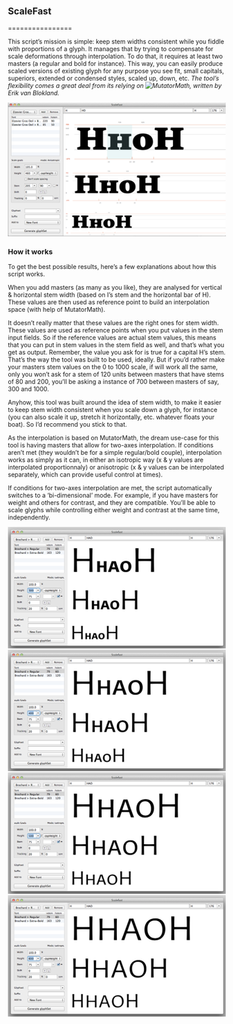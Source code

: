## ScaleFast
================

This script’s mission is simple: keep stem widths consistent while you fiddle with proportions of a glyph. It manages that by trying to compensate for scale deformations through interpolation. To do that, it requires at least two masters (a regular and bold for instance). This way, you can easily produce scaled versions of existing glyph for any purpose you see fit, small capitals, superiors, extended or condensed styles, scaled up, down, etc. 
*The tool’s flexibility comes a great deal from its relying on ![MutatorMath](http://github.com/LettError/MutatorMath), written by Erik van Blokland.*

![alt tag](images/example-scalefast-6.png)


### How it works

To get the best possible results, here’s a few explanations about how this script works. 

When you add masters (as many as you like), they are analysed for vertical & horizontal stem width (based on I’s stem and the horizontal bar of H). These values are then used as reference point to build an interpolation space (with help of MutatorMath). 

It doesn’t really matter that these values are the right ones for stem width. These values are used as reference points when you put values in the stem input fields. So if the reference values are actual stem values, this means that you can put in stem values in the stem field as well, and that’s what you get as output. Remember, the value you ask for is true for a capital H’s stem. That’s the way the tool was built to be used, ideally. But if you’d rather make your masters stem values on the 0 to 1000 scale, if will work all the same, only you won’t ask for a stem of 120 units between masters that have stems of 80 and 200, you’ll be asking a instance of 700 between masters of say, 300 and 1000.

Anyhow, this tool was built around the idea of stem width, to make it easier to keep stem width consistent when you scale down a glyph, for instance (you can also scale it up, stretch it horizontally, etc. whatever floats your boat). So I’d recommend you stick to that.

As the interpolation is based on MutatorMath, the dream use-case for this tool is having masters that allow for two-axes interpolation. If conditions aren’t met (they wouldn’t be for a simple regular/bold couple), interpolation works as simply as it can, in either an isotropic way (x & y values are interpolated proportionnaly) or anisotropic (x & y values can be interpolated separately, which can provide useful control at times).

If conditions for two-axes interpolation are met, the script automatically switches to a ‘bi-dimensional’ mode. For example, if you have masters for weight and others for contrast, and they are compatible. You’ll be able to scale glyphs while controlling either weight and contrast at the same time, independently.

![alt tag](images/example-scalefast-1.png)
![alt tag](images/example-scalefast-2.png)
![alt tag](images/example-scalefast-3.png)
![alt tag](images/example-scalefast-4.png)